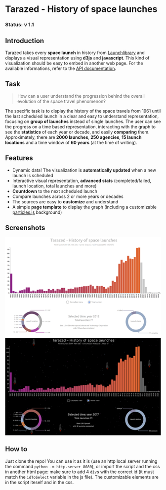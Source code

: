# Tarazed - History of space launches

### Status: v 1.1

## Introduction
Tarazed takes every **space launch** in history from [Launchlibrary](https://launchlibrary.net) and displays a visual representation using **d3js** and **javascript**. This kind of visualization should be easy to embed in another web page. For the available informations, refer to the [API documentation](https://launchlibrary.net/docs/1.4.1/api.html).

## Task
> How can a user understand the progression behind the overall evolution of the space travel phenomenon?

The specific task is to display the history of the space travels from 1961 until the last scheduled launch in a clear and easy to understand representation, focusing on **group of launches** instead of single launches. 
The user can see the progress on a time based representation, interacting with the graph to see the **statistics** of each year or decade, and easily **comparing** them.
Approximately, there are **2000 launches**, **250 agencies**, **15 launch locations** and a time window of **60 years** (at the time of writing).

## Features
- Dynamic data! The visualization is **automatically updated** when a new launch is scheduled
- Interactive visual representation, **advanced stats** (completed/failed, launch location, total launches and more)
- **Countdown** to the next scheduled launch
- Compare launches across 2 or more years or decades
- The sources are easy to **customize** and understand
- A simple **page template** to display the graph (including a customizable [particles.js](https://vincentgarreau.com/particles.js/) background)

## Screenshots
![Basic layout without the page template](screenshot.png?raw=true "Basic Tarazed layout")
![Basic layout with the page template](screenshot2.png?raw=true "Tarazed template layout")

## How to
Just clone the repo! You can use it as it is (use an http local server running the command `python -m http.server 8080`), or import the script and the css in another html page: make sure to add 4 `div`s with the correct id (it must match the `idToSelect` variable in the js file). The customizable elements are in the script iteself and in the css. 
